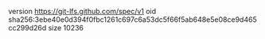 version https://git-lfs.github.com/spec/v1
oid sha256:3ebe40e0d394f0fbc1261c697c6a53dc5f66f5ab648e5e08ce9d465cc299d26d
size 10236
